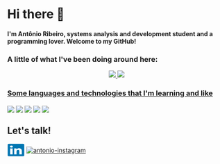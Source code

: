 # Hi there 👋

#### I'm Antônio Ribeiro, systems analysis and development student and a programming lover. Welcome to my GitHub!

### A little of what I've been doing around here:

<div align="center">
  <a href="https://github.com/antonioribr">
  <img height="180em" src="https://github-readme-stats.vercel.app/api?username=antonioribr&show_icons=true&theme=codeSTACKr&include_all_commits=true&count_private=true"/>
  <img height="180em" src="https://github-readme-stats.vercel.app/api/top-langs/?username=antonioribr&layout=compact&langs_count=7&theme=codeSTACKr"/>
</div>

### Some languages and technologies that I'm learning and like

[<img align="center" src="https://img.shields.io/badge/TypeScript-007ACC?style=for-the-badge&logo=typescript&logoColor=white" style="max-width:100%;">](https://www.typescriptlang.org)
[<img align="center" src="https://img.shields.io/badge/JavaScript-323330?style=for-the-badge&logo=javascript&logoColor=F7DF1E" style="max-width:100%;">](https://www.javascript.com)
[<img align="center" src="https://img.shields.io/badge/React-20232A?style=for-the-badge&logo=react&logoColor=61DAFB" style="max-width:100%;">](https://reactjs.org)
[<img align="center" src="https://img.shields.io/badge/Angular-DD0031?style=for-the-badge&logo=angular&logoColor=white" style="max-width:100%;">](https://angular.io/)
[<img align="center" src="https://img.shields.io/badge/Bootstrap-563D7C?style=for-the-badge&logo=bootstrap&logoColor=white" style="max-width:100%;">](https://getbootstrap.com/)


## Let's talk!

<!-- Contacts -->

[<img align="center" alt="antonio-linkedln" height="30" width="40" src="https://raw.githubusercontent.com/devicons/devicon/master/icons/linkedin/linkedin-original.svg" style="max-width:100%;">](https://www.linkedin.com/in/marcioribr/)
[<img align="center" alt="antonio-instagram" height="30" width="30" src="https://cdn-icons-png.flaticon.com/512/2111/2111463.png" style="max-width:100%;">](https://www.instagram.com/cinhozin)
<!-- 
![Snake animation](https://github.com/antonioribr/antonioribr/blob/output/github-contribution-grid-snake.svg) -->
